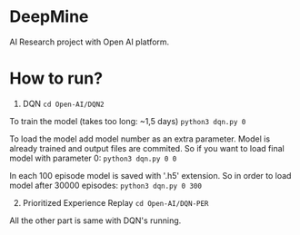 # DeepMine
AI Research project with Open AI platform.

# How to run?

1. DQN
`cd Open-AI/DQN2`

To train the model (takes too long: ~1,5 days)
`python3 dqn.py 0`

To load the model add model number as an extra parameter. Model is already trained and output files are commited. So if you want to load final model with parameter 0:
`python3 dqn.py 0 0`

In each 100 episode model is saved with '.h5' extension. So in order to load model after 30000 episodes:
`python3 dqn.py 0 300`

2. Prioritized Experience Replay
`cd Open-AI/DQN-PER`

All the other part is same with DQN's running.
